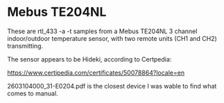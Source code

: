# Mebus TE204NL

These are rtl_433 -a -t samples from a Mebus TE204NL 3 channel indoor/outdoor temperature sensor, with two remote units (CH1 and CH2) transmitting.

The sensor appears to be Hideki, according to Certpedia:

  https://www.certipedia.com/certificates/50078864?locale=en

2603104000_31-E0204.pdf is the closest device I was wable to find what comes to manual.

